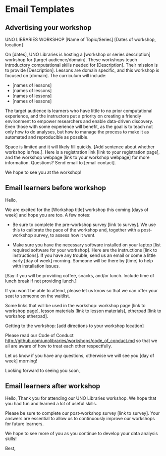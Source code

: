# Email Templates

## Advertising your workshop

UNO LIBRARIES WORKSHOP [Name of Topic/Series] [Dates of workshop, location]

On [dates], UNO Libraries is hosting a [workshop or series description] workshop for [target audience/domain]. These workshops teach introductory computational skills needed for [Description]. Their mission is to provide [Description]. Lessons are domain specific, and this workshop is focused on [domain]. The curriculum will include:

- [names of lessons]
- [names of lessons]
- [names of lessons]
- [names of lessons]

The target audience is learners who have little to no prior computational experience, and the instructors put a priority on creating a friendly environment to empower researchers and enable data-driven discovery. Even those with some experience will benefit, as the goal is to teach not only how to do analyses, but how to manage the process to make it as automated and reproducible as possible.

Space is limited and it will likely fill quickly. [Add sentence about whether workshop is free.]. Here is a registration link [link to your registration page], and the workshop webpage [link to your workshop webpage] for more information. Questions? Send email to [email contact].

We hope to see you at the workshop!

## Email learners before workshop

Hello,

We are excited for the [Workshop title] workshop this coming [days of week] and hope you are too. A few notes:

- Be sure to complete the pre-workshop survey [link to survey]. We use this to calibrate the pace of the workshop and, together with a post-workshop survey, to assess how it went.

- Make sure you have the necessary software installed on your laptop [list required software for your workshop]. Here are the instructions [link to instructions]. If you have any trouble, send us an email or come a little early [day of week] morning. Someone will be there by [time] to help with installation issues.

[Say if you will be providing coffee, snacks, and/or lunch. Include time of lunch break if not providing lunch.]

If you won’t be able to attend, please let us know so that we can offer your seat to someone on the waitlist.

Some links that will be used in the workshop: workshop page [link to workshop page], lesson materials [link to lesson materials], etherpad [link to workshop etherpad].

Getting to the workshop: [add directions to your workshop location]

Please read our Code of Conduct <http://github.com/unolibraries/workshops/code_of_conduct.md> so that we all are aware of how to treat each other respectfully.

Let us know if you have any questions, otherwise we will see you [day of week] morning!

Looking forward to seeing you soon,

## Email learners after workshop

Hello, Thank you for attending our UNO Libraries workshop. We hope that you had fun and learned a lot of useful skills.

Please be sure to complete our post-workshop survey [link to survey]. Your answers are essential to allow us to continuously improve our workshops for future learners.

We hope to see more of you as you continue to develop your data analysis skills!

Best,

